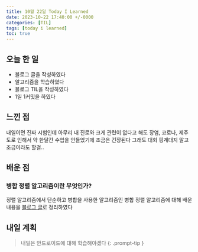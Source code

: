 ```yaml
---
title: 10월 22일 Today I Learned
date: 2023-10-22 17:40:00 +/-0000
categories: [TIL]
tags: [today i learned]
toc: true
---
```


## 오늘 한 일

* 블로그 글을 작성하였다
* 알고리즘을 학습하였다
* 블로그 TIL을 작성하였다
* 1일 1커밋을 하였다

## 느낀 점

내일이면 진짜 시험인데 아무리 내 진로와 크게 관련이 없다고 해도 장염, 코로나, 제주도로 인해서 약 한달간 수업을 안들었기에 조금은 긴장된다 그래도 대회 핑계대지 말고 조금이라도 할걸..

## 배운 점

### 병합 정렬 알고리즘이란 무엇인가?

정렬 알고리즘에서 단순하고 병합을 사용한 알고리즘인 병합 정렬 알고리즘에 대해 배운 내용을 [블로그 글](https://jangwoojun.github.io/posts/%EB%B3%91%ED%95%A9-%EC%A0%95%EB%A0%AC-%EC%95%8C%EA%B3%A0%EB%A6%AC%EC%A6%98%EC%9D%B4%EB%9E%80/)로 정리하였다

## 내일 계획

> 내일은 안드로이드에 대해 학습해야겠다
{: .prompt-tip }

